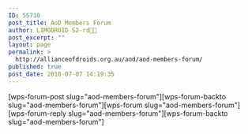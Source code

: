 ```yaml
---
ID: 55710
post_title: AoD Members Forum
author: LIMODROID S2-rd🔭🔬
post_excerpt: ""
layout: page
permalink: >
  http://allianceofdroids.org.au/aod/aod-members-forum/
published: true
post_date: 2018-07-07 14:19:35
---
```

[wps-forum-post slug="aod-members-forum"][wps-forum-backto slug="aod-members-forum"][wps-forum slug="aod-members-forum"][wps-forum-reply slug="aod-members-forum"][wps-forum-backto slug="aod-members-forum"]